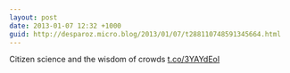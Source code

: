 ```yaml
---
layout: post
date: 2013-01-07 12:32 +1000
guid: http://desparoz.micro.blog/2013/01/07/t288110748591345664.html
---
```

Citizen science and the wisdom of crowds [t.co/3YAYdEoI](http://t.co/3YAYdEoI)
